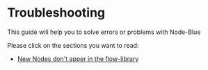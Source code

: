 # Troubleshooting

This guide will help you to solve errors or problems with Node-Blue

Please click on the sections you want to read:

* [New Nodes don't apper in the flow-library](Nodes_wont_show_up.md)